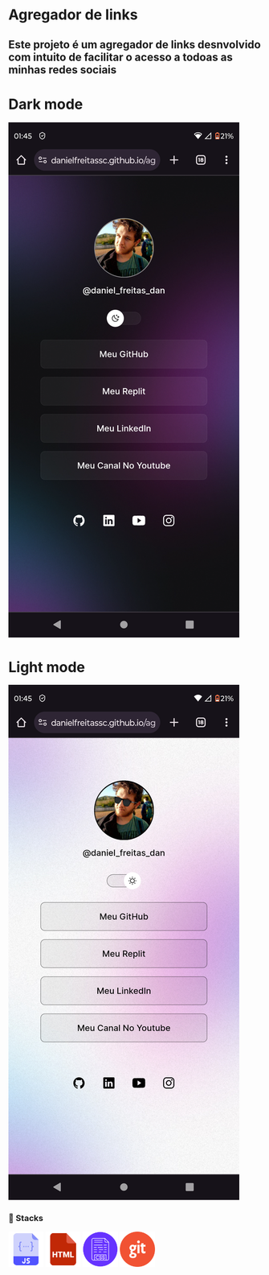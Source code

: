 # Agregador de links
## Este projeto é um agregador de links desnvolvido com intuito de facilitar o acesso a todoas as minhas redes sociais
# Dark mode
![Alt text](image-12.png)

# Light mode
![Alt text](image-11.png)

###  🚀 Stacks
<img src="image-5.png" alt="drawing" width="70"/>
<img src="image-9.png" alt="drawing" width="70"/>
<img src="image-7.png" alt="drawing" width="70"/>
<img src="image-8.png" alt="drawing" width="70"/>
